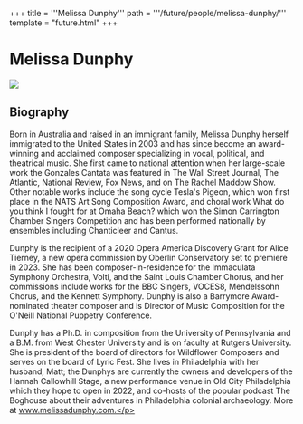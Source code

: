 +++
title = '''Melissa Dunphy'''
path = '''/future/people/melissa-dunphy/'''
template = "future.html"
+++

<h1>Melissa Dunphy</h1>

<img src="https://custom.cvent.com/C3A4539B19F74ABCB6FCE437F6BC0A74/files/event/910aaf2914d44586a56fbd0b3b2c31c0/55a862660b2041fabc15aad805c620c7.jpg">
<h2>Biography</h2>
<p>Born in Australia and raised in an immigrant family, Melissa Dunphy herself immigrated to the United States in 2003 and has since become an award-winning and acclaimed composer specializing in vocal, political, and theatrical music. She first came to national attention when her large-scale work the Gonzales Cantata was featured in The Wall Street Journal, The Atlantic, National Review, Fox News, and on The Rachel Maddow Show. Other notable works include the song cycle Tesla's Pigeon, which won first place in the NATS Art Song Composition Award, and choral work What do you think I fought for at Omaha Beach? which won the Simon Carrington Chamber Singers Competition and has been performed nationally by ensembles including Chanticleer and Cantus.
 
Dunphy is the recipient of a 2020 Opera America Discovery Grant for Alice Tierney, a new opera commission by Oberlin Conservatory set to premiere in 2023. She has been composer-in-residence for the Immaculata Symphony Orchestra, Volti, and the Saint Louis Chamber Chorus, and her commissions include works for the BBC Singers, VOCES8, Mendelssohn Chorus, and the Kennett Symphony. Dunphy is also a Barrymore Award-nominated theater composer and is Director of Music Composition for the O'Neill National Puppetry Conference. 

Dunphy has a Ph.D. in composition from the University of Pennsylvania and a B.M. from West Chester University and is on faculty at Rutgers University. She is president of the board of directors for Wildflower Composers and serves on the board of Lyric Fest. She lives in Philadelphia with her husband, Matt; the Dunphys are currently the owners and developers of the Hannah Callowhill Stage, a new performance venue in Old City Philadelphia which they hope to open in 2022, and co-hosts of the popular podcast The Boghouse about their adventures in Philadelphia colonial archaeology. More at www.melissadunphy.com.</p>

